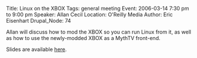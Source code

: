 Title: Linux on the XBOX
Tags: general meeting
Event: 2006-03-14 7:30 pm to 9:00 pm
Speaker: Allan Cecil
Location: O'Reilly Media
Author: Eric Eisenhart
Drupal_Node: 74

Allan will discuss how to mod the XBOX so you can run Linux from it, as well as how to use the newly-modded XBOX as a MythTV front-end.

Slides are available [here](https://nblug.org/presentations/linuxonxbox/linuxonxbox.html).
